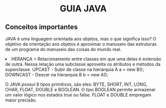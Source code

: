 <h1 align = "center"> GUIA JAVA </h1>
<h2> Conceitos importantes </h2>
<p> JAVA é uma linguagem orientada aos objetos, mas o que significa isso? O objetivo da orientação aos objetos é aproximar o manuseio das estruturas de um programa do
manuseio das coisas do mundo real. </p>
<li> HERANÇA > Relacionamento entre classes em que uma delas é extensão de outra. Nessa relação uma subclasse aproveita os atributos e métodos da superclasse.
UPCAST - Subir de classe na hierarquia A a = new B(); DOWNCAST - Descer na hierarquia B b = new A();
<p> O JAVA possui 8 tipos primitivos, são eles: BYTE, SHORT, INT, LONG, CHAR, FLOAT, DOUBLE e BOOLEAN. O tipo BOOLEAN permite armazenar um valor lógico nos estados true
ou false. FLOAT e DOUBLE empregam maior precisão. </p>
